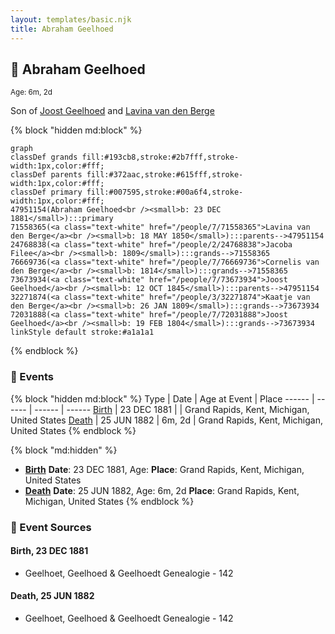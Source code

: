 ```yaml
---
layout: templates/basic.njk
title: Abraham Geelhoed
---
```

## 🔵 Abraham Geelhoed
<small>Age: 6m, 2d</small>

Son of [Joost Geelhoed](/people/7/73673934) and [Lavina van den Berge](/people/7/71558365)

{% block "hidden md:block" %}
```mermaid
graph
classDef grands fill:#193cb8,stroke:#2b7fff,stroke-width:1px,color:#fff;
classDef parents fill:#372aac,stroke:#615fff,stroke-width:1px,color:#fff;
classDef primary fill:#007595,stroke:#00a6f4,stroke-width:1px,color:#fff;
47951154(Abraham Geelhoed<br /><small>b: 23 DEC 1881</small>):::primary
71558365(<a class="text-white" href="/people/7/71558365">Lavina van den Berge</a><br /><small>b: 18 MAY 1850</small>):::parents-->47951154
24768838(<a class="text-white" href="/people/2/24768838">Jacoba Filee</a><br /><small>b: 1809</small>):::grands-->71558365
76669736(<a class="text-white" href="/people/7/76669736">Cornelis van den Berge</a><br /><small>b: 1814</small>):::grands-->71558365
73673934(<a class="text-white" href="/people/7/73673934">Joost Geelhoed</a><br /><small>b: 12 OCT 1845</small>):::parents-->47951154
32271874(<a class="text-white" href="/people/3/32271874">Kaatje van den Berge</a><br /><small>b: 26 JAN 1809</small>):::grands-->73673934
72031888(<a class="text-white" href="/people/7/72031888">Joost Geelhoed</a><br /><small>b: 19 FEB 1804</small>):::grands-->73673934
linkStyle default stroke:#a1a1a1
```
{% endblock %}

### 📆 Events

{% block "hidden md:block" %}
Type | Date | Age at Event | Place
------ | ------ | ------ | ------
[Birth](#event-event-2) | 23 DEC 1881 |  | Grand Rapids, Kent, Michigan, United States
[Death](#event-event-3) | 25 JUN 1882 | 6m, 2d | Grand Rapids, Kent, Michigan, United States
{% endblock %}

{% block "md:hidden" %}
- **[Birth](#event-event-2)**
**Date**: 23 DEC 1881, Age:
**Place**: Grand Rapids, Kent, Michigan, United States
- **[Death](#event-event-3)**
**Date**: 25 JUN 1882, Age: 6m, 2d
**Place**: Grand Rapids, Kent, Michigan, United States
{% endblock %}

### 📰 Event Sources

#### <a id="event-event-2"></a> Birth, 23 DEC 1881
* Geelhoet, Geelhoed & Geelhoedt Genealogie  - 142

#### <a id="event-event-3"></a> Death, 25 JUN 1882
* Geelhoet, Geelhoed & Geelhoedt Genealogie  - 142